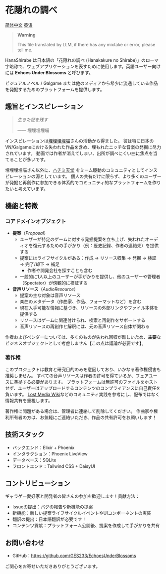 # 花隠れの調べ

[简体中文](./README.zh_Hans.md) [英语](/README.md)

> **Warning**
>
> This file translated by LLM, if there has any mixtake or error, please tell me.

HanaShirabe は日本語の「花隠れの調べ (Hanakakure no Shirabe)」のローマ字略称で、ウェブアプリケーションを表すために使用します。英語ユーザー向けには **Echoes Under Blossoms** と呼びます。

ビジュアルノベル / Galgame または他のメディアから希少に流通している作品を発掘するためのプラットフォームを提供します。

## 趣旨とインスピレーション

> _生きた証を残す_
>
> —— 埋埋埋埋喵

インスピレーションは[埋埋埋埋喵](https://space.bilibili.com/3494356619102794)さんの活動から得ました。
彼は特に日本のVN/Galgameにおける失われた作品を含め、埋もれたニッチな音楽の発掘に尽力されています。
動画では作者が消えてしまい、出所が調べにくい曲に焦点を当てることが多いです。

埋埋埋埋喵さん以外に、[ハチミ天堂](https://github.com/HachimiWorld) をミーム駆動のコミュニティとしてインスピレーションの源としています。
個人の共有だけに限らず、より多くのユーザーが発掘と再創作に参加できる体系的でコミュニティ的なプラットフォームを作りたいと考えています。

## 機能と特徴

### コアドメインオブジェクト

- **提案**（_Proposal_）
  - ユーザーが特定のゲームに対する発掘提案を立ち上げ、失われたオーディオを復元するための手がかり（例：歴史記録、作者の連絡先）を提供する
  - 提案にはライフサイクルがある：作成 → リソース収集 → 発掘 → 検証 → 完了/却下 → 補足
    - 作者や開発会社を探すことも含む
  - 一般的に1人以上のユーザーが手がかりを提供し、他のユーザーや管理者（Spectator）が傍観的に検証する
- **音声リソース**（_AudioResource_）
  - 提案の主な対象は音声リソース
  - 楽曲のメタデータ（作曲家、作品、フォーマットなど）を含む
  - 現在入手可能な情報に基づき、リソースの外部リンクやファイル本体を提供する
  - リソースはゲームに関連付けられ、検索と再創作をサポートする
  - 音声リソースの再創作と解釈には、元の音声リソース自体が関わる

作者およびベンダーについては、多くのものが失われ回収が難しいため、**主要**なビジネスオブジェクトとして考慮しません【この点は議論が必要です】。

### 著作権

このプロジェクトは教育と研究目的のみを意図しており、いかなる著作権侵害も推奨しません。
すべての音声リソースは作者の許可を得ているか、フェアユースに準拠する必要があります。
プラットフォームは無許可のファイルをホストせず、ユーザーはアップロードするコンテンツのコンプライアンスに自己責任を負います。
[Lost Media Wiki](https://lostmediawiki.com/Home)などのコミュニティ実践を参考にし、配布ではなく情報共有を重視します。

著作権に問題がある場合は、管理者に連絡して削除してください。
作曲家や権利所有者の方は、お気軽にご連絡いただき、作品の共有許可をお願いします！

## 技術スタック

- バックエンド：Elixir + Phoenix
- インタラクション：Phoenix LiveView
- データベース：SQLite
- フロントエンド：Tailwind CSS + DaisyUI

## コントリビューション

ギャラゲー愛好家と開発者の皆さんの参加を歓迎します！貢献方法：

- Issueの提出：バグの報告や新機能の提案
- 新機能：新しい提案ライフサイクルイベントやUIコンポーネントの実装
- 翻訳の提出：日本語翻訳が必要です！
- コンテンツ貢献：プラットフォーム公開後、提案を作成して手がかりを共有

## お問い合わせ

- GitHub：https://github.com/GES233/EchoesUnderBlossoms

ご関心をお寄せいただきありがとうございます。
